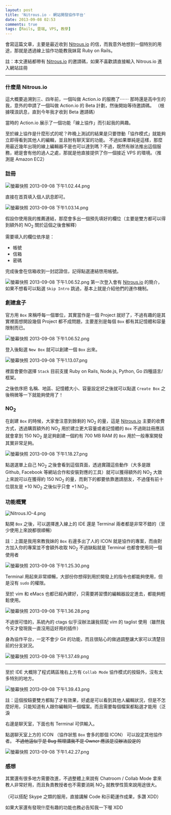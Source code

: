 ```yaml
---
layout: post
title: 'Nitrous.io - 網站開發協作平台'
date: 2013-09-08 02:53
comments: true
tags: [Rails, 雲端, VPS, 教學]
---
```

會寫這篇文章，主要是最近收到 [Nitrous.io] 的信，而我意外地想到一個特別的用途，那就是透過線上協作功能教我妹寫 Ruby on Rails。

註：本文連結都帶有 [Nitrous.io] 的邀請碼，如果不喜歡請直接輸入 Nitrous.io 進入網站註冊

---

### 什麼是 Nitrous.io

這大概要追溯到三、四年前，一個叫做 Action.io 的服務了⋯⋯
那時還是高中生的我，意外的申請了一個叫做 Action.io 的 Beta 計劃，然後開始等待邀請碼。
（根據噗浪訊息，直到今年我才收到 Beta 邀請碼）

當時的 Action.io 展示了一個功能「線上協作」而引起我的興趣。

至於線上協作是什麼形式的呢？昨晚上測試的結果是只要啓動「協作模式」就能夠立即得看到其他人的編輯，並且附有聊天室的功能。
不過如果單純是這樣，那麼用最近幾年出現的線上編輯器不是也可以達到嗎？不過，既然有辦法推出這個服務，總是會有他的過人之處，那就是他直接提供了你一個接近 VPS 的環境。（推測是 Amazon EC2）

<!-- more -->

### 註冊

![螢幕快照 2013-09-08 下午1.02.44.png](https://user-image.logdown.io/user/52/blog/52/post/110431/3esmMA92SaSW49BKyL1v_%E8%9E%A2%E5%B9%95%E5%BF%AB%E7%85%A7%202013-09-08%20%E4%B8%8B%E5%8D%881.02.44.png)

直接在首頁填入個人訊息即可。

![螢幕快照 2013-09-08 下午1.03.14.png](https://user-image.logdown.io/user/52/blog/52/post/110431/KRuqld13QJ6XTwgCSesC_%E8%9E%A2%E5%B9%95%E5%BF%AB%E7%85%A7%202013-09-08%20%E4%B8%8B%E5%8D%881.03.14.png)

假設你使用我的推薦連結，那麼會多出一個預先填好的欄位（主要是雙方都可以得到額外的 NO<sub>2</sub> 關於這個之後會解釋）

需要填入的欄位依序是：

* 帳號
* 信箱
* 密碼

完成後會在信箱收到一封認證信，記得點選連結啓用帳號。

![螢幕快照 2013-09-08 下午1.06.52.png](https://user-image.logdown.io/user/52/blog/52/post/110431/dBQVfU1pSxiJqCCe4HeN_%E8%9E%A2%E5%B9%95%E5%BF%AB%E7%85%A7%202013-09-08%20%E4%B8%8B%E5%8D%881.06.52.png)
第一次登入會有 [Nitrous.io] 的簡介，如果不想看可以點選 `Skip Intro` 跳過，基本上就是介紹他們的運作機制。

### 創建盒子

官方用 `Box` 來稱呼每一個單位，其實當作是一個 Project 就好了，不過有趣的是其實裡面想開設幾個 Project 都不成問題，主要差別是每個 `Box` 都有其記憶體和容量限制而已。

![螢幕快照 2013-09-08 下午1.06.52.png](https://user-image.logdown.io/user/52/blog/52/post/110431/oKvf5qZTvSo7NfpxqbQX_%E8%9E%A2%E5%B9%95%E5%BF%AB%E7%85%A7%202013-09-08%20%E4%B8%8B%E5%8D%881.06.52.png)

登入後點選 `New Box` 就可以創建一個 `Box` 出來。

![螢幕快照 2013-09-08 下午1.13.07.png](https://user-image.logdown.io/user/52/blog/52/post/110431/R53USivaSdqAhsF4dIh4_%E8%9E%A2%E5%B9%95%E5%BF%AB%E7%85%A7%202013-09-08%20%E4%B8%8B%E5%8D%881.13.07.png)

裡面會要你選擇 `Stack` 目前支援 Ruby on Rails, Node.js, Python, Go 四種語言/框架。

之後依序把 名稱、地區、記憶體大小、容量設定好之後就可以點選 `Create Box` 之後稍微等一下就能夠使用了！

### NO<sub>2</sub>

在創建 `Box` 的時候，大家會注意到餘剩的 NO<sub>2</sub> 的量，這是 [Nitrous.io] 主要的收費方式，透過購買額外的 NO<sub>2</sub> 用於建立更大容量或者記憶體的 `Box` 不過剛註冊應該就會拿到 150 NO<sub>2</sub> 是足夠創建一個約有 700 MB RAM 的 `Box` 用於一般專案開發其實非常足夠。

![螢幕快照 2013-09-08 下午1.18.27.png](https://user-image.logdown.io/user/52/blog/52/post/110431/wt6bx2uaQeLFcPKR1Xfr_%E8%9E%A2%E5%B9%95%E5%BF%AB%E7%85%A7%202013-09-08%20%E4%B8%8B%E5%8D%881.18.27.png)

點選選單上自己 NO<sub>2</sub> 之後會看到這個頁面，透過實踐這些動作（大多是跟 Github, Facebook 等網站合作和安裝對應的工具）就可以獲得額外的 NO<sub>2</sub>  大致上來說可以在獲得約 150 NO<sub>2</sub> 的量，而剩下的都要依靠邀請朋友，不過僅有前十位朋友是 +10 NO<sub>2</sub> 之後似乎只會 +1 NO<sub>2</sub>。

### 功能概覽

![Nitrous.IO-4.png](https://user-image.logdown.io/user/52/blog/52/post/110431/4zFAKYDUSXqpG376mdBY_Nitrous.IO-4.png)

點開 `Box` 之後，可以選擇進入線上的 IDE 還是 Terminal 兩者都是非常不錯的（至少使用上來說都很順暢）

註：上圖是我用來教我妹的 `Box` 右邊多出了人的 ICON 就是協作的專案，而由對方加入你的專案並不會額外收取 NO<sub>2</sub> 不過缺點就是 Terminal 也都會使用同一個使用者

![螢幕快照 2013-09-08 下午1.25.30.png](https://user-image.logdown.io/user/52/blog/52/post/110431/iXPmSyqpReyz6X2mYMUK_%E8%9E%A2%E5%B9%95%E5%BF%AB%E7%85%A7%202013-09-08%20%E4%B8%8B%E5%8D%881.25.30.png)

Terminal 用起來非常順暢，大部份你想得到用於開發上的指令也都能夠使用，但是沒有 `sudo` 的權限。

至於 vim 和 eMacs 也都已經內建好，只需要將習慣的編輯器設定進去，都能夠輕鬆使用。

![螢幕快照 2013-09-08 下午1.36.28.png](https://user-image.logdown.io/user/52/blog/52/post/110431/nUhG6yhQGylqn7uBhME7_%E8%9E%A2%E5%B9%95%E5%BF%AB%E7%85%A7%202013-09-08%20%E4%B8%8B%E5%8D%881.36.28.png)

不過很可惜的，系統內的 ctags 似乎沒辦法讓我搭配 vim 的 taglist 使用（雖然我今天才發現我一直沒用這好用的插件）

身為協作平台，一定不會少 Git 的功能，而且很貼心的做過調整讓大家可以清楚目前的分支狀況。

![螢幕快照 2013-09-08 下午1.37.49.png](https://user-image.logdown.io/user/52/blog/52/post/110431/NC9uVodRsS85xJBgJloS_%E8%9E%A2%E5%B9%95%E5%BF%AB%E7%85%A7%202013-09-08%20%E4%B8%8B%E5%8D%881.37.49.png)

---

至於 IDE 大概除了程式碼區塊右上方有 `Collab Mode` 協作模式的按鈕外，沒有太多特別的地方。

![螢幕快照 2013-09-08 下午1.39.43.png](https://user-image.logdown.io/user/52/blog/52/post/110431/ul7JLRFZSKSpptjYX8wO_%E8%9E%A2%E5%B9%95%E5%BF%AB%E7%85%A7%202013-09-08%20%E4%B8%8B%E5%8D%881.39.43.png)

註：這個按鈕要雙方都點了才有效果，好處是可以看到其他人編輯狀況，但是不怎麼好用，只能知道有人跟你編輯同一個檔案。而且需要每個檔案都點選才能用（泛淚

右邊是聊天室，下面也有 Terminal 可供輸入。

點選聊天室上方的 ICON （協作狀態 `Box` 會多的那個 ICON） 可以設定其他協作者。
<del>不過他這似乎是 Bug 照理講我不是 Owner 應該是沒辦法設定的</del>

![螢幕快照 2013-09-08 下午1.42.27.png](https://user-image.logdown.io/user/52/blog/52/post/110431/ihsTwfs1QrqdcSkAnBuX_%E8%9E%A2%E5%B9%95%E5%BF%AB%E7%85%A7%202013-09-08%20%E4%B8%8B%E5%8D%881.42.27.png)

### 感想

其實還有很多地方需要改進，不過整體上來說有 Chatroom / Collab Mode 拿來教人非常好用，而且負責教授者也不需要消耗 NO<sub>2</sub> 就教學性質來說用途很大。

（可以搭配 Skype 之類的服用，直接講解 Code 和示範運作成果，多讚 XDD）

如果大家還有發現什麼有趣的功能也務必告知我一下喔 XDD


[Nitrous.io]: https://www.nitrous.io/join/kVSxoqwlyLw
